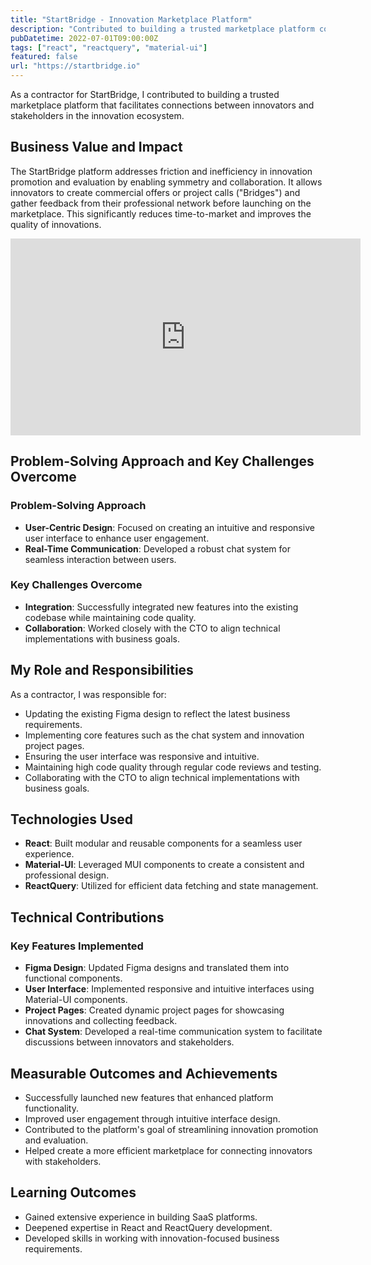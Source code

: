 ```yaml
---
title: "StartBridge - Innovation Marketplace Platform"
description: "Contributed to building a trusted marketplace platform connecting innovators and stakeholders, implementing key features using React."
pubDatetime: 2022-07-01T09:00:00Z
tags: ["react", "reactquery", "material-ui"]
featured: false
url: "https://startbridge.io"
---
```


As a contractor for StartBridge, I contributed to building a trusted marketplace platform that facilitates connections between innovators and stakeholders in the innovation ecosystem.

## Business Value and Impact

The StartBridge platform addresses friction and inefficiency in innovation promotion and evaluation by enabling symmetry and collaboration. It allows innovators to create commercial offers or project calls ("Bridges") and gather feedback from their professional network before launching on the marketplace. This significantly reduces time-to-market and improves the quality of innovations.

<iframe width="560" height="315" src="https://www.youtube.com/embed/v4jvRmYv5R0" frameborder="0" allow="accelerometer; autoplay; clipboard-write; encrypted-media; gyroscope; picture-in-picture" allowfullscreen></iframe>

## Problem-Solving Approach and Key Challenges Overcome

### Problem-Solving Approach

- **User-Centric Design**: Focused on creating an intuitive and responsive user interface to enhance user engagement.
- **Real-Time Communication**: Developed a robust chat system for seamless interaction between users.

### Key Challenges Overcome

- **Integration**: Successfully integrated new features into the existing codebase while maintaining code quality.
- **Collaboration**: Worked closely with the CTO to align technical implementations with business goals.

## My Role and Responsibilities

As a contractor, I was responsible for:

- Updating the existing Figma design to reflect the latest business requirements.
- Implementing core features such as the chat system and innovation project pages.
- Ensuring the user interface was responsive and intuitive.
- Maintaining high code quality through regular code reviews and testing.
- Collaborating with the CTO to align technical implementations with business goals.

## Technologies Used

- **React**: Built modular and reusable components for a seamless user experience.
- **Material-UI**: Leveraged MUI components to create a consistent and professional design.
- **ReactQuery**: Utilized for efficient data fetching and state management.

## Technical Contributions

### Key Features Implemented

- **Figma Design**: Updated Figma designs and translated them into functional components.
- **User Interface**: Implemented responsive and intuitive interfaces using Material-UI components.
- **Project Pages**: Created dynamic project pages for showcasing innovations and collecting feedback.
- **Chat System**: Developed a real-time communication system to facilitate discussions between innovators and stakeholders.

## Measurable Outcomes and Achievements

- Successfully launched new features that enhanced platform functionality.
- Improved user engagement through intuitive interface design.
- Contributed to the platform's goal of streamlining innovation promotion and evaluation.
- Helped create a more efficient marketplace for connecting innovators with stakeholders.

## Learning Outcomes

- Gained extensive experience in building SaaS platforms.
- Deepened expertise in React and ReactQuery development.
- Developed skills in working with innovation-focused business requirements.
